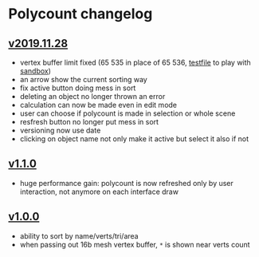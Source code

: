 # Polycount changelog

## [v2019.11.28](https://github.com/Vinc3r/Polycount/releases/tag/v2019.11.28)

- vertex buffer limit fixed (65 535 in place of 65 536, [testfile](https://github.com/Vinc3r/BlenderScripts/blob/master/_testFiles_/16b-mesh-vertex-buffer-limitation.glb) to play with [sandbox](https://sandbox.babylonjs.com/)) 
- an arrow show the current sorting way
- fix active button doing mess in sort
- deleting an object no longer thrown an error
- calculation can now be made even in edit mode
- user can choose if polycount is made in selection or whole scene
- resfresh button no longer put mess in sort
- versioning now use date
- clicking on object name not only make it active but select it also if not

## [v1.1.0](https://github.com/Vinc3r/Polycount/releases/tag/v1.1.0)

- huge performance gain: polycount is now refreshed only by user interaction, not anymore on each interface draw

## [v1.0.0](https://github.com/Vinc3r/Polycount/releases/tag/v1.0.0)

- ability to sort by name/verts/tri/area
- when passing out 16b mesh vertex buffer, `*` is shown near verts count
